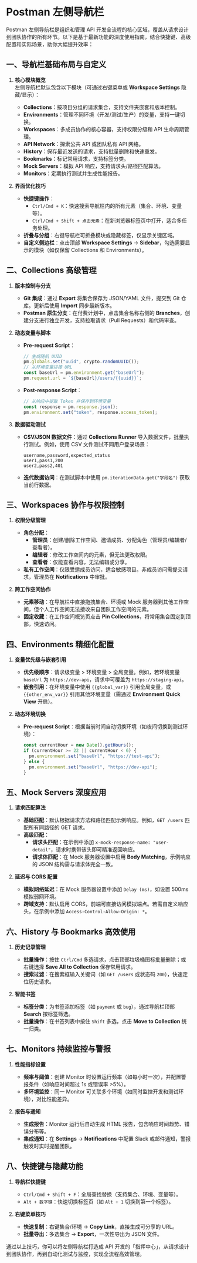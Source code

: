 # Postman 左侧导航栏

Postman 左侧导航栏是组织和管理 API 开发全流程的核心区域，覆盖从请求设计到团队协作的所有环节。以下是基于最新功能的深度使用指南，结合快捷键、高级配置和实际场景，助你大幅提升效率：

## **一、导航栏基础布局与自定义**

1. **核心模块概览**  
   左侧导航栏默认包含以下模块（可通过右键菜单或 **Workspace Settings** 隐藏/显示）：

   - **Collections**：按项目分组的请求集合，支持文件夹嵌套和版本控制。
   - **Environments**：管理不同环境（开发/测试/生产）的变量，支持一键切换。
   - **Workspaces**：多成员协作的核心容器，支持权限分级和 API 生命周期管理。
   - **API Network**：探索公共 API 或团队私有 API 网络。
   - **History**：保存最近发送的请求，支持批量删除和快速重发。
   - **Bookmarks**：标记常用请求，支持标签分类。
   - **Mock Servers**：模拟 API 响应，支持请求头/路径匹配算法。
   - **Monitors**：定期执行测试并生成性能报告。

2. **界面优化技巧**
   - **快捷键操作**：
     - `Ctrl/Cmd + K`：快速搜索导航栏内的所有元素（集合、环境、变量等）。
     - `Ctrl/Cmd + Shift + 点击元素`：在新浏览器标签页中打开，适合多任务处理。
   - **折叠与分组**：右键导航栏可折叠模块或隐藏标签，仅显示关键区域。
   - **自定义侧边栏**：点击顶部 **Workspace Settings** → **Sidebar**，勾选需要显示的模块（如仅保留 Collections 和 Environments）。

## **二、Collections 高级管理**

1. **版本控制与分支**

   - **Git 集成**：通过 **Export** 将集合保存为 JSON/YAML 文件，提交到 Git 仓库。更新后使用 **Import** 同步最新版本。
   - **Postman 原生分支**：在付费计划中，点击集合名称右侧的 **Branches**，创建分支进行独立开发，支持拉取请求（Pull Requests）和代码审查。

2. **动态变量与脚本**

   - **Pre-request Script**：
     ```javascript
     // 生成随机 UUID
     pm.globals.set("uuid", crypto.randomUUID());
     // 从环境变量拼接 URL
     const baseUrl = pm.environment.get("baseUrl");
     pm.request.url = `${baseUrl}/users/{{uuid}}`;
     ```
   - **Post-response Script**：
     ```javascript
     // 从响应中提取 Token 并保存到环境变量
     const response = pm.response.json();
     pm.environment.set("token", response.access_token);
     ```

3. **数据驱动测试**
   - **CSV/JSON 数据文件**：通过 **Collections Runner** 导入数据文件，批量执行测试。例如，使用 CSV 文件测试不同用户登录场景：
     ```csv
     username,password,expected_status
     user1,pass1,200
     user2,pass2,401
     ```
   - **迭代数据访问**：在测试脚本中使用 `pm.iterationData.get("字段名")` 获取当前行数据。

## **三、Workspaces 协作与权限控制**

1. **权限分级管理**

   - **角色分配**：
     - **管理员**：创建/删除工作空间、邀请成员、分配角色（管理员/编辑者/查看者）。
     - **编辑者**：修改工作空间内的元素，但无法更改权限。
     - **查看者**：仅能查看内容，无法编辑或分享。
   - **私有工作空间**：仅限受邀成员访问，适合敏感项目。非成员访问需提交请求，管理员在 **Notifications** 中审批。

2. **跨工作空间协作**
   - **元素移动**：在导航栏中直接拖拽集合、环境或 Mock 服务器到其他工作空间，但个人工作空间无法接收来自团队工作空间的元素。
   - **固定收藏**：在工作空间概览页点击 **Pin Collections**，将常用集合固定到顶部，快速访问。

## **四、Environments 精细化配置**

1. **变量优先级与嵌套引用**

   - **优先级顺序**：请求级变量 > 环境变量 > 全局变量。例如，若环境变量 `baseUrl` 为 `https://dev-api`，请求中可覆盖为 `https://staging-api`。
   - **嵌套引用**：在环境变量中使用 `{{global_var}}` 引用全局变量，或 `{{other_env_var}}` 引用其他环境变量（需通过 **Environment Quick View** 开启）。

2. **动态环境切换**
   - **Pre-request Script**：根据当前时间自动切换环境（如夜间切换到测试环境）：
     ```javascript
     const currentHour = new Date().getHours();
     if (currentHour >= 22 || currentHour < 6) {
       pm.environment.set("baseUrl", "https://test-api");
     } else {
       pm.environment.set("baseUrl", "https://dev-api");
     }
     ```

## **五、Mock Servers 深度应用**

1. **请求匹配算法**

   - **基础匹配**：默认根据请求方法和路径匹配示例响应。例如，`GET /users` 匹配所有同路径的 GET 请求。
   - **高级匹配**：
     - **请求头匹配**：在示例中添加 `x-mock-response-name: "user-detail"`，请求时携带该头即可精准返回响应。
     - **请求体匹配**：在 Mock 服务器设置中启用 **Body Matching**，示例响应的 JSON 结构需与请求体完全一致。

2. **延迟与 CORS 配置**
   - **模拟网络延迟**：在 Mock 服务器设置中添加 `Delay (ms)`，如设置 500ms 模拟弱网环境。
   - **跨域支持**：默认启用 CORS，前端可直接访问模拟端点。若需自定义响应头，在示例中添加 `Access-Control-Allow-Origin: *`。

## **六、History 与 Bookmarks 高效使用**

1. **历史记录管理**

   - **批量操作**：按住 `Ctrl/Cmd` 多选请求，点击顶部垃圾桶图标批量删除；或右键选择 **Save All to Collection** 保存常用请求。
   - **搜索过滤**：在搜索框输入关键词（如 `GET /users` 或状态码 `200`），快速定位历史请求。

2. **智能书签**
   - **标签分类**：为书签添加标签（如 `payment` 或 `bug`），通过导航栏顶部 **Search** 按标签筛选。
   - **批量操作**：在书签列表中按住 `Shift` 多选，点击 **Move to Collection** 统一归类。

## **七、Monitors 持续监控与警报**

1. **性能指标设置**

   - **频率与阈值**：创建 Monitor 时设置运行频率（如每小时一次），并配置警报条件（如响应时间超过 1s 或错误率 >5%）。
   - **多环境监控**：同一 Monitor 可关联多个环境（如同时监控开发和测试环境），对比性能差异。

2. **报告与通知**
   - **生成报告**：Monitor 运行后自动生成 HTML 报告，包含响应时间趋势、错误分布等。
   - **集成通知**：在 **Settings** → **Notifications** 中配置 Slack 或邮件通知，警报触发时实时提醒团队。

## **八、快捷键与隐藏功能**

1. **导航栏快捷键**

   - `Ctrl/Cmd + Shift + F`：全局查找替换（支持集合、环境、变量等）。
   - `Alt + 数字键`：快速切换标签页（如 `Alt + 1` 切换到第一个标签）。

2. **右键菜单技巧**
   - **快速复制**：右键集合/环境 → **Copy Link**，直接生成可分享的 URL。
   - **批量导出**：多选集合 → **Export**，一次性导出为 JSON 文件。

通过以上技巧，你可以将左侧导航栏打造成 API 开发的「指挥中心」，从请求设计到团队协作，再到自动化测试与监控，实现全流程高效管理。
